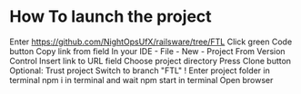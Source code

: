 # How To launch the project
Enter https://github.com/NightOpsUfX/railsware/tree/FTL
Click green Code button 
Copy link from field
In your IDE - File - New - Project From Version Control
Insert link to URL field
Choose project directory
Press Clone button
Optional: Trust project
Switch to branch "FTL" !
Enter project folder in terminal
npm i in terminal and wait
npm start in terminal 
Open browser
